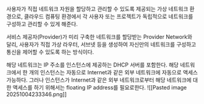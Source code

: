 사용자가 직접 네트워크 자원을 할당하고 관리할 수 있도록 제공되는 가상 네트워크 환경으로,
클라우드 컴퓨팅 환경에서 각 사용자 또는 프로젝트가 독립적으로 네트워크를 구성하고 관리할 수 있게 해준다.

서비스 제공자(Provider)가 미리 구축한 네트워크를 할당받는 Provider Network와 달리, 사용자가 직접 가상 라우터, 서브넷 등을 생성하여 자신만의 네트워크를 구성하고 통신을 제어할 수 있도록 하는 방식이다.

해당 네트워크는 IP 주소를 인스턴스에 제공하는 DHCP 서버를 포함한다. 해당 네트워크에서 한 개의 인스턴스는 자동으로 Internet과 같은 외부 네트워크에 자동으로 액세스 가능하다. 그러나 인스턴스가 Internet과 같은 외부 네트워크로부터 해당 네트워크에 대한 액세스를 하기 위해서는 floating IP address를 필요로한다.
![[Pasted image 20251004233346.png]]
